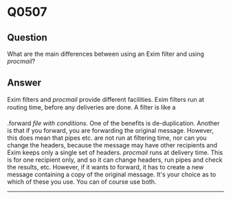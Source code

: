 Q0507
=====

Question
--------

What are the main differences between using an Exim filter and using
*procmail*?

Answer
------

Exim filters and *procmail* provide different facilities. Exim filters run at routing time, before any deliveries are done. A filter is like a  &#148;

.forward *file with conditions*. One of the benefits is de-duplication.
Another is that if you forward, you are forwarding the original message.
However, this does mean that pipes etc. are not run at filtering time,
nor can you change the headers, because the message may have other
recipients and Exim keeps only a single set of headers. *procmail* runs
at delivery time. This is for one recipient only, and so it can change
headers, run pipes and check the results, etc. However, if it wants to
forward, it has to create a new message containing a copy of the
original message. It's your choice as to which of these you use. You can
of course use both.

* * * * *
